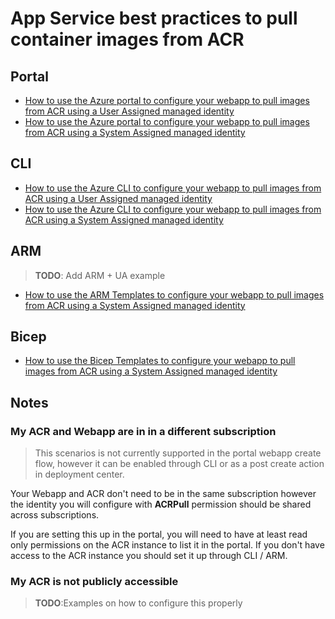 # App Service best practices to pull container images from ACR

## Portal

- [How to use the Azure portal to configure your webapp to pull images from ACR using a User Assigned managed identity](portal_user-assigned_managed_identity.md)
- [How to use the Azure portal to configure your webapp to pull images from ACR using a System  Assigned managed identity](portal_system-assigned_managed_identity.md)

## CLI

- [How to use the Azure CLI to configure your webapp to pull images from ACR using a User Assigned managed identity](cli_user-assigned_managed_identities.md)
- [How to use the Azure CLI to configure your webapp to pull images from ACR using a System Assigned managed identity](cli_system-assigned_managed_identities.md)

## ARM

> **TODO**: Add ARM + UA example
- [How to use the ARM Templates to configure your webapp to pull images from ACR using a System Assigned managed identity](arm_system-assigned_managed_identity.md)


## Bicep

- [How to use the Bicep Templates to configure your webapp to pull images from ACR using a System Assigned managed identity](bicep_system-assigned_managed_identity.md)


## Notes

### My ACR and Webapp are in in a different subscription 

>  This scenarios is not currently supported in the portal webapp create flow, however it can be enabled through CLI or as a post create action in deployment center.

Your Webapp and ACR don't need to be in the same subscription however the identity you will configure with **ACRPull** permission should be shared across subscriptions.

If you are setting this up in the portal, you will need to have at least read only permissions on the ACR instance to list it in the portal. If you don't have access to the ACR instance you should set it up through CLI / ARM.

### My ACR is not publicly accessible

>**TODO**:Examples on how to configure this properly
